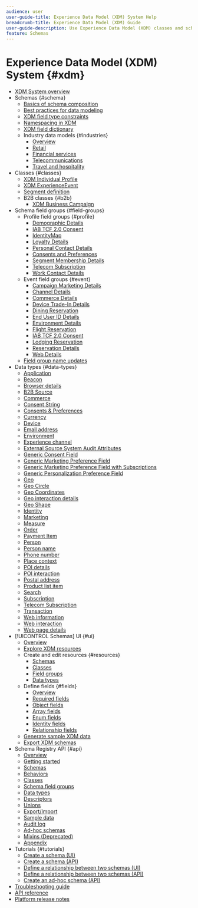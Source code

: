 ```yaml
---
audience: user
user-guide-title: Experience Data Model (XDM) System Help
breadcrumb-title: Experience Data Model (XDM) Guide
user-guide-description: Use Experience Data Model (XDM) classes and schema field groups to standardize experience data.
feature: Schemas
---
```


# Experience Data Model (XDM) System {#xdm}

* [XDM System overview](home.md)
* Schemas {#schema}
  * [Basics of schema composition](schema/composition.md)
  * [Best practices for data modeling](schema/best-practices.md)
  * [XDM field type constraints](schema/field-constraints.md)
  * [Namespacing in XDM](./schema/namespaces.md)
  * [XDM field dictionary](schema/field-dictionary.md)
  * Industry data models {#industries}
    * [Overview](./schema/industries/overview.md)
    * [Retail](./schema/industries/retail.md)
    * [Financial services](./schema/industries/financial.md)
    * [Telecommunications](./schema/industries/telecom.md)
    * [Travel and hospitality](./schema/industries/travel-hospitality.md)
* Classes {#classes}
  * [XDM Individual Profile](./classes/individual-profile.md)
  * [XDM ExperienceEvent](./classes/experienceevent.md)
  * [Segment definition](./classes/segment-definition.md)
  * B2B classes {#b2b}
    * [XDM Business Campaign](./classes/b2b/business-campaign.md)
* Schema field groups {#field-groups}
  * Profile field groups {#profile}
    * [Demographic Details](./field-groups/profile/demographic-details.md)
    * [IAB TCF 2.0 Consent](./field-groups/profile/iab.md)
    * [IdentityMap](./field-groups/profile/identitymap.md)
    * [Loyalty Details](./field-groups/profile/loyalty-details.md)
    * [Personal Contact Details](./field-groups/profile/personal-contact-details.md)
    * [Consents and Preferences](./field-groups/profile/consents.md)
    * [Segment Membership Details](./field-groups/profile/segmentation.md)
    * [Telecom Subscription](./field-groups/profile/telecom-subscription.md)
    * [Work Contact Details](./field-groups/profile/work-contact-details.md)
  * Event field groups {#event}
    * [Campaign Marketing Details](./field-groups/event/campaign-marketing-details.md)
    * [Channel Details](./field-groups/event/channel-details.md)
    * [Commerce Details](./field-groups/event/commerce-details.md)
    * [Device Trade-In Details](./field-groups/event/device-trade-in-details.md)
    * [Dining Reservation](./field-groups/event/dining-reservation.md)
    * [End User ID Details](./field-groups/event/enduserids.md)
    * [Environment Details](./field-groups/event/environment-details.md)
    * [Flight Reservation](./field-groups/event/flight-reservation.md)
    * [IAB TCF 2.0 Consent](./field-groups/event/iab.md)
    * [Lodging Reservation](./field-groups/event/lodging-reservation.md)
    * [Reservation Details](./field-groups/event/reservation-details.md)
    * [Web Details](./field-groups/event/web-details.md)
  * [Field group name updates](./field-groups/name-updates.md)
* Data types {#data-types}
  * [Application](./data-types/application.md)
  * [Beacon](./data-types/beacon.md)
  * [Browser details](./data-types/browser-details.md)
  * [B2B Source](./data-types/b2b-source.md)
  * [Commerce](./data-types/commerce.md)
  * [Consent String](./data-types/consent-string.md)
  * [Consents & Preferences](./data-types/consents.md)
  * [Currency](./data-types/currency.md)
  * [Device](./data-types/device.md)
  * [Email address](./data-types/email-address.md)
  * [Environment](./data-types/environment.md)
  * [Experience channel](./data-types/experience-channel.md)
  * [External Source System Audit Attributes](./data-types/external-source-system-audit-attributes.md)
  * [Generic Consent Field](./data-types/consent-field.md)
  * [Generic Marketing Preference Field](./data-types/marketing-field.md)
  * [Generic Marketing Preference Field with Subscriptions](./data-types/marketing-field-subscriptions.md)
  * [Generic Personalization Preference Field](./data-types/personalization-field.md)
  * [Geo](./data-types/geo.md)
  * [Geo Circle](./data-types/geo-circle.md)
  * [Geo Coordinates](./data-types/geo-coordinates.md)
  * [Geo interaction details](./data-types/geo-interaction-details.md)
  * [Geo Shape](./data-types/geo-shape.md)
  * [Identity](./data-types/identity.md)
  * [Marketing](./data-types/marketing.md)
  * [Measure](./data-types/measure.md)
  * [Order](./data-types/order.md)
  * [Payment Item](./data-types/payment-item.md)
  * [Person](./data-types/person.md)
  * [Person name](./data-types/person-name.md)
  * [Phone number](./data-types/phone-number.md)
  * [Place context](./data-types/place-context.md)
  * [POI details](./data-types/poi-details.md)
  * [POI interaction](./data-types/poi-interaction.md)
  * [Postal address](./data-types/postal-address.md)
  * [Product list item](./data-types/product-list-item.md)
  * [Search](./data-types/search.md)
  * [Subscription](./data-types/subscription.md)
  * [Telecom Subscription](./data-types/telecom-subscription.md)
  * [Transaction](./data-types/transaction.md)
  * [Web information](./data-types/web-information.md)
  * [Web interaction](./data-types/web-interaction.md)
  * [Web page details](./data-types/webpage-details.md)
* [!UICONTROL Schemas] UI {#ui}
  * [Overview](./ui/overview.md)
  * [Explore XDM resources](./ui/explore.md)
  * Create and edit resources {#resources}
    * [Schemas](./ui/resources/schemas.md)
    * [Classes](./ui/resources/classes.md)
    * [Field groups](./ui/resources/field-groups.md)
    * [Data types](./ui/resources/data-types.md)
  * Define fields {#fields}
    * [Overview](./ui/fields/overview.md)
    * [Required fields](./ui/fields/required.md)
    * [Object fields](./ui/fields/object.md)
    * [Array fields](./ui/fields/array.md)
    * [Enum fields](./ui/fields/enum.md)
    * [Identity fields](./ui/fields/identity.md)
    * [Relationship fields](./ui/fields/relationship.md)
  * [Generate sample XDM data](./ui/sample.md)
  * [Export XDM schemas](./ui/export.md)
* Schema Registry API {#api}
  * [Overview](api/overview.md)
  * [Getting started](api/getting-started.md)
  * [Schemas](api/schemas.md)
  * [Behaviors](api/behaviors.md)
  * [Classes](api/classes.md)
  * [Schema field groups](api/field-groups.md)
  * [Data types](api/data-types.md)
  * [Descriptors](api/descriptors.md)
  * [Unions](api/unions.md)
  * [Export/Import](api/export-import.md)
  * [Sample data](api/sample-data.md)
  * [Audit log](api/audit-log.md)
  * [Ad-hoc schemas](api/ad-hoc.md)
  * [Mixins (Deprecated)](api/mixins.md)
  * [Appendix](api/appendix.md)
* Tutorials {#tutorials}
  * [Create a schema (UI)](tutorials/create-schema-ui.md)
  * [Create a schema (API)](tutorials/create-schema-api.md)
  * [Define a relationship between two schemas (UI)](tutorials/relationship-ui.md)
  * [Define a relationship between two schemas (API)](tutorials/relationship-api.md)
  * [Create an ad-hoc schema (API)](tutorials/ad-hoc.md)
* [Troubleshooting guide](troubleshooting-guide.md)
* [API reference](https://www.adobe.io/experience-platform-apis/references/schema-registry/)
* [Platform release notes](https://www.adobe.com/go/platform-release-notes-en)